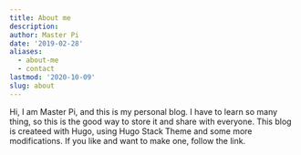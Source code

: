 ```yaml
---
title: About me
description:
author: Master Pi
date: '2019-02-28'
aliases:
  - about-me
  - contact
lastmod: '2020-10-09'
slug: about
---
```


Hi, I am Master Pi, and this is my personal blog. I have to learn so many thing, so this is the good way to store it and share with everyone. This blog is createed with Hugo, using Hugo Stack Theme and some more modifications. If you like and want to make one, follow the link.